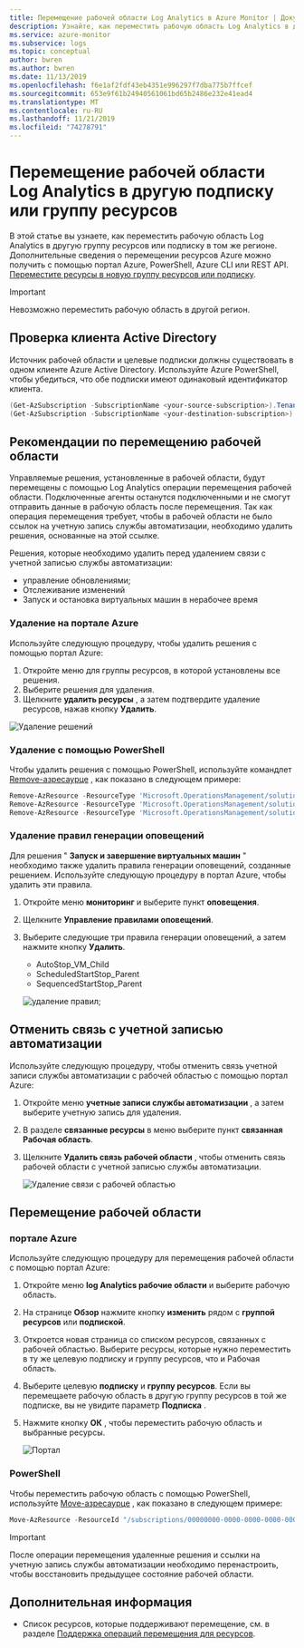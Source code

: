 ```yaml
---
title: Перемещение рабочей области Log Analytics в Azure Monitor | Документация Майкрософт
description: Узнайте, как переместить рабочую область Log Analytics в другую подписку или группу ресурсов.
ms.service: azure-monitor
ms.subservice: logs
ms.topic: conceptual
author: bwren
ms.author: bwren
ms.date: 11/13/2019
ms.openlocfilehash: f6e1af2fdf43eb4351e996297f7dba775b7ffcef
ms.sourcegitcommit: 653e9f61b24940561061bd65b2486e232e41ead4
ms.translationtype: MT
ms.contentlocale: ru-RU
ms.lasthandoff: 11/21/2019
ms.locfileid: "74278791"
---
```

# <a name="move-a-log-analytics-workspace-to-different-subscription-or-resource-group"></a>Перемещение рабочей области Log Analytics в другую подписку или группу ресурсов

В этой статье вы узнаете, как переместить рабочую область Log Analytics в другую группу ресурсов или подписку в том же регионе. Дополнительные сведения о перемещении ресурсов Azure можно получить с помощью портал Azure, PowerShell, Azure CLI или REST API. [Переместите ресурсы в новую группу ресурсов или подписку](../../azure-resource-manager/resource-group-move-resources.md). 

> [!IMPORTANT]
> Невозможно переместить рабочую область в другой регион.

## <a name="verify-active-directory-tenant"></a>Проверка клиента Active Directory
Источник рабочей области и целевые подписки должны существовать в одном клиенте Azure Active Directory. Используйте Azure PowerShell, чтобы убедиться, что обе подписки имеют одинаковый идентификатор клиента.

``` PowerShell
(Get-AzSubscription -SubscriptionName <your-source-subscription>).TenantId
(Get-AzSubscription -SubscriptionName <your-destination-subscription>).TenantId
```

## <a name="workspace-move-considerations"></a>Рекомендации по перемещению рабочей области
Управляемые решения, установленные в рабочей области, будут перемещены с помощью Log Analytics операции перемещения рабочей области. Подключенные агенты останутся подключенными и не смогут отправить данные в рабочую область после перемещения. Так как операция перемещения требует, чтобы в рабочей области не было ссылок на учетную запись службы автоматизации, необходимо удалить решения, основанные на этой ссылке.

Решения, которые необходимо удалить перед удалением связи с учетной записью службы автоматизации:

- управление обновлениями;
- Отслеживание изменений
- Запуск и остановка виртуальных машин в нерабочее время


### <a name="delete-in-azure-portal"></a>Удаление на портале Azure
Используйте следующую процедуру, чтобы удалить решения с помощью портал Azure:

1. Откройте меню для группы ресурсов, в которой установлены все решения.
2. Выберите решения для удаления.
3. Щелкните **удалить ресурсы** , а затем подтвердите удаление ресурсов, нажав кнопку **Удалить**.

![Удаление решений](media/move-workspace/delete-solutions.png)

### <a name="delete-using-powershell"></a>Удаление с помощью PowerShell

Чтобы удалить решения с помощью PowerShell, используйте командлет [Remove-азресаурце](/powershell/module/az.resources/remove-azresource?view=azps-2.8.0) , как показано в следующем примере:

``` PowerShell
Remove-AzResource -ResourceType 'Microsoft.OperationsManagement/solutions' -ResourceName "ChangeTracking(<workspace-name>)" -ResourceGroupName <resource-group-name>
Remove-AzResource -ResourceType 'Microsoft.OperationsManagement/solutions' -ResourceName "Updates(<workspace-name>)" -ResourceGroupName <resource-group-name>
Remove-AzResource -ResourceType 'Microsoft.OperationsManagement/solutions' -ResourceName "Start-Stop-VM(<workspace-name>)" -ResourceGroupName <resource-group-name>
```

### <a name="remove-alert-rules"></a>Удаление правил генерации оповещений
Для решения " **Запуск и завершение виртуальных машин** " необходимо также удалить правила генерации оповещений, созданные решением. Используйте следующую процедуру в портал Azure, чтобы удалить эти правила.

1. Откройте меню **мониторинг** и выберите пункт **оповещения**.
2. Щелкните **Управление правилами оповещений**.
3. Выберите следующие три правила генерации оповещений, а затем нажмите кнопку **Удалить**.

   - AutoStop_VM_Child
   - ScheduledStartStop_Parent
   - SequencedStartStop_Parent

    ![удаление правил;](media/move-workspace/delete-rules.png)

## <a name="unlink-automation-account"></a>Отменить связь с учетной записью автоматизации
Используйте следующую процедуру, чтобы отменить связь учетной записи службы автоматизации с рабочей областью с помощью портал Azure:

1. Откройте меню **учетные записи службы автоматизации** , а затем выберите учетную запись для удаления.
2. В разделе **связанные ресурсы** в меню выберите пункт **связанная Рабочая область**. 
3. Щелкните **Удалить связь рабочей области** , чтобы отменить связь рабочей области с учетной записью службы автоматизации.

    ![Удаление связи с рабочей областью](media/move-workspace/unlink-workspace.png)

## <a name="move-your-workspace"></a>Перемещение рабочей области

### <a name="azure-portal"></a>портале Azure
Используйте следующую процедуру для перемещения рабочей области с помощью портал Azure:

1. Откройте меню **log Analytics рабочие области** и выберите рабочую область.
2. На странице **Обзор** нажмите кнопку **изменить** рядом с **группой ресурсов** или **подпиской**.
3. Откроется новая страница со списком ресурсов, связанных с рабочей областью. Выберите ресурсы, которые нужно переместить в ту же целевую подписку и группу ресурсов, что и Рабочая область. 
4. Выберите целевую **подписку** и **группу ресурсов**. Если вы перемещаете рабочую область в другую группу ресурсов в той же подписке, вы не увидите параметр **Подписка** .
5. Нажмите кнопку **ОК** , чтобы переместить рабочую область и выбранные ресурсы.

    ![Портал](media/move-workspace/portal.png)

### <a name="powershell"></a>PowerShell
Чтобы переместить рабочую область с помощью PowerShell, используйте [Move-азресаурце](/powershell/module/AzureRM.Resources/Move-AzureRmResource) , как показано в следующем примере:

``` PowerShell
Move-AzResource -ResourceId "/subscriptions/00000000-0000-0000-0000-000000000000/resourceGroups/MyResourceGroup01/providers/Microsoft.OperationalInsights/workspaces/MyWorkspace" -DestinationSubscriptionId "00000000-0000-0000-0000-000000000000" -DestinationResourceGroupName "MyResourceGroup02"
```



> [!IMPORTANT]
> После операции перемещения удаленные решения и ссылки на учетную запись службы автоматизации необходимо перенастроить, чтобы восстановить предыдущее состояние рабочей области.


## <a name="next-steps"></a>Дополнительная информация
- Список ресурсов, которые поддерживают перемещение, см. в разделе [Поддержка операций перемещения для ресурсов](../../azure-resource-manager/move-support-resources.md).
